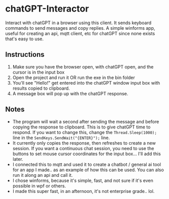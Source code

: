 # chatGPT-Interactor
Interact with chatGPT in a browser using this client.  It sends keyboard commands to send messages and copy replies.  A simple winforms app, useful for creating an api, mqtt client, etc for chatGPT since none exists that's easy to use.

## Instructions
1. Make sure you have the browser open, with chatGPT open, and the cursor is in the input box
2. Open the project and run it OR run the exe in the bin folder
3. You'll see "Hello!" get entered into the chatGPT window input box with results copied to clipboard.
4. A message box will pop up with the chatGPT response.

## Notes
* The program will wait a second after sending the message and before copying the response to clipboard.  This is to give chatGPT time to respond.  If you want to change this, change the `Thread.Sleep(1000);` line in the `SendKeys.SendWait("{ENTER}");` line.
* It currently only copies the response, then refreshes to create a new session.  If you want a continuous chat session, you need to use the buttons to set mouse cursor coordinates for the input box...  I'll add this later.
* I connected this to mqtt and used it to create a chatbot / general ai tool for an app I made.. as an example of how this can be used.  You can also run it along an api and call it.  
* I chose winforms, because it's simple, fast, and not sure if it's even possible in wpf or others.
* I made this super fast, in an afternoon, it's not enterprise grade.. lol.